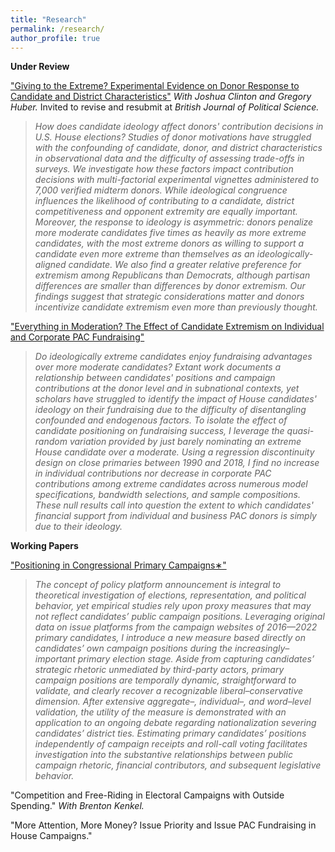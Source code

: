 ```yaml
---
title: "Research"
permalink: /research/
author_profile: true
---
```


**Under Review**
  
["Giving to the Extreme? Experimental Evidence on Donor Response to Candidate and District Characteristics"](/files/GTTE_12.6.22.pdf) *With Joshua Clinton and Gregory Huber.* Invited to revise and resubmit at *British Journal of Political Science.*

> *How does candidate ideology affect donors' contribution decisions in U.S. House elections? Studies of donor motivations have struggled with the confounding of candidate, donor, and district characteristics in observational data and the difficulty of assessing trade-offs in surveys. We investigate how these factors impact contribution decisions with multi-factorial experimental vignettes administered to 7,000 verified midterm donors. While ideological congruence influences the likelihood of contributing to a candidate, district competitiveness and opponent extremity are equally important. Moreover, the response to ideology is asymmetric: donors penalize more moderate candidates five times as heavily as more extreme candidates, with the most extreme donors as willing to support a candidate even more extreme than themselves as an ideologically-aligned candidate. We also find a greater relative preference for extremism among Republicans than Democrats, although partisan differences are smaller than differences by donor extremism. Our findings suggest that strategic considerations matter and donors incentivize candidate extremism even more than previously thought.*

["Everything in Moderation? The Effect of Candidate Extremism on Individual and Corporate PAC Fundraising"](/files/EIM_MM.pdf)

> *Do ideologically extreme candidates enjoy fundraising advantages over more moderate candidates? Extant work documents a relationship between candidates' positions and campaign contributions at the donor level and in subnational contexts, yet scholars have struggled to identify the impact of House candidates' ideology on their fundraising due to the difficulty of disentangling confounded and endogenous factors. To isolate the effect of candidate positioning on fundraising success, I leverage the quasi-random variation provided by just barely nominating an extreme House candidate over a moderate. Using a regression discontinuity design on close primaries between 1990 and 2018, I find no increase in individual contributions nor decrease in corporate PAC contributions among extreme candidates across numerous model specifications, bandwidth selections, and sample compositions. These null results call into question the extent to which candidates' financial support from individual and business PAC donors is simply due to their ideology.*

**Working Papers**

["Positioning in Congressional Primary Campaigns∗"](/files/MM_PCPC.pdf)

> *The concept of policy platform announcement is integral to theoretical investigation of elections, representation, and political behavior, yet empirical studies rely upon proxy measures that may not reflect candidates’ public campaign positions. Leveraging original data on issue platforms from the campaign websites of 2016—2022 primary candidates, I introduce a new measure based directly on candidates’ own campaign positions during the increasingly–important primary election stage. Aside from capturing candidates’ strategic rhetoric unmediated by third-party actors, primary campaign positions are temporally dynamic, straightforward to validate, and clearly recover a recognizable liberal–conservative dimension. After extensive aggregate–, individual–, and word–level validation, the utility of the measure is demonstrated with an application to an ongoing debate regarding nationalization severing candidates’ district ties. Estimating primary candidates’ positions independently of campaign receipts and roll-call voting facilitates investigation into the substantive relationships between public campaign rhetoric, financial contributors, and subsequent legislative behavior.*

"Competition and Free-Riding in Electoral Campaigns with Outside Spending." *With Brenton Kenkel.*

"More Attention, More Money? Issue Priority and Issue PAC Fundraising in House Campaigns."


